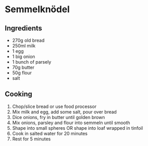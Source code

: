 # Semmelknödel

## Ingredients

- 270g old bread
- 250ml milk
- 1 egg
- 1 big onion
- 1 bunch of parsely
- 70g butter
- 50g flour
- salt

## Cooking

1. Chop/slice bread or use food processor
2. Mix milk and egg, add some salt, pour over bread
3. Dice onions, fry in butter until golden brown
4. Mix onions, parsley and flour into semmeln until smooth
5. Shape into small spheres OR shape into loaf wrapped in tinfoil
6. Cook in salted water for 20 minutes
7. Rest for 5 minutes
